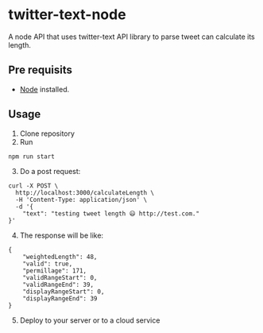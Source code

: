 # twitter-text-node
A node API that uses twitter-text API library to parse tweet can calculate its length.


## Pre requisits
- [Node](https://nodejs.org/) installed.

## Usage
1. Clone repository
2. Run
```
npm run start
```
3. Do a post request:
```
curl -X POST \
  http://localhost:3000/calculateLength \
  -H 'Content-Type: application/json' \
  -d '{
	"text": "testing tweet length 😃 http://test.com."
}'
```
4. The response will be like:
```
{
    "weightedLength": 48,
    "valid": true,
    "permillage": 171,
    "validRangeStart": 0,
    "validRangeEnd": 39,
    "displayRangeStart": 0,
    "displayRangeEnd": 39
}
```
5. Deploy to your server or to a cloud service
